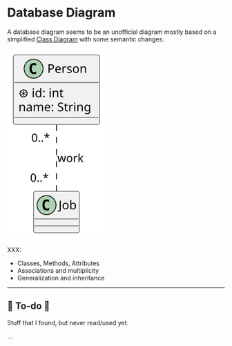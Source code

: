 # Database Diagram

<div class="row row-cols-md-2"><div>

A database diagram seems to be an unofficial diagram mostly based on a simplified [Class Diagram]() with some semantic changes.

![_uml/basic.plantuml](_uml/basic.svg)
</div><div>

XXX:

* Classes, Methods, Attributes
* Associations and multiplicity
* Generalization and inheritance
</div></div>

<hr class="sep-both">

## 👻 To-do 👻

Stuff that I found, but never read/used yet.

<div class="row row-cols-md-2"><div>

...
</div><div>
</div></div>